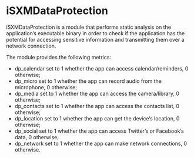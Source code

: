 iSXMDataProtection
============

iSXMDataProtection is a module that performs static analysis on the application’s executable binary in order to check if the application has the potential for accessing sensitive information and transmitting them over a network connection.

The module provides the following metrics:

* dp_calendar set to 1 whether the app can access calendar/reminders, 0 otherwise;
* dp_micro set to 1 whether the app can record audio from the microphone, 0 otherwise;
* dp_media set to 1 whether the app can access the camera/library, 0 otherwise; 
* dp_contacts set to 1 whether the app can access the contacts list, 0 otherwise; 
* dp_location set to 1 whether the app can get the device’s location, 0 otherwise;
* dp_social set to 1 whether the app can access Twitter’s or Facebook’s data, 0 otherwise;
* dp_network set to 1 whether the app can make network connections, 0 otherwise.
